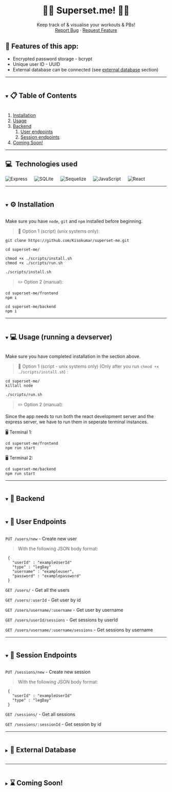 <p align="center">

  <h1 align="center">🏋️‍♀️ Superset.me! 🏋️‍♂️</h1>

  <p align="center">
    Keep track of & visualise your workouts & PBs!
    <br />
    <!-- <a href="placeholder" target="_blank">Visit Us</a> -->
    <!-- . -->
    <a href="https://github.com/kisokumar/superset-me/issues">Report Bug</a>
    ·
    <a href="https://github.com/kisokumar/superset-me/issues">Request Feature</a>
  </p>
</p>

## 💫 Features of this app:

- Encrypted password storage - bcrypt
- Unique user ID - UUID
- External database can be connected (see [external database](#database) section)

---

<!-- TABLE OF CONTENTS -->
<details open="open">
  <summary><h2 style="display: inline-block"> 📋 Table of Contents</h2></summary>
  <ol>
    <li> <a href="#installation">Installation</a> </li>
    <li> <a href="#usage">Usage</a> </li>
    <li>
      <a href="#backend">Backend</a>
      <ol>
          <li> <a href="#userendpoints">User endpoints</a> </li>
          <li> <a href="#sessionendpoints">Session endpoints</a> </li>
    </li>
      </ol>
    </li>
    <li> <a href="#comingsoon">Coming Soon!</a> </li>

  </ol>
</details>

---

## 💻&nbsp; Technologies used

![Express](https://img.shields.io/badge/Express.js-000000?style=for-the-badge&logo=express&logoColor=white) &emsp;
![SQLite](https://img.shields.io/badge/SQLite-07405E?style=for-the-badge&logo=sqlite&logoColor=white) &emsp;
![Sequelize](https://img.shields.io/badge/Sequelize-52B0E7?style=for-the-badge&logo=Sequelize&logoColor=white) &emsp;
![JavaScript](https://img.shields.io/badge/JavaScript-323330?style=for-the-badge&logo=javascript&logoColor=F7DF1E) &emsp;
![React](https://img.shields.io/badge/React-20232A?style=for-the-badge&logo=react&logoColor=61DAFB)

<!-- ![HTML](https://img.shields.io/badge/HTML5-E34F26?style=for-the-badge&logo=html5&logoColor=white) -->

<!-- ![CSS](https://img.shields.io/badge/CSS3-1572B6?style=for-the-badge&logo=css3&logoColor=white) -->

<!-- USAGE EXAMPLES -->

---

<details open="open">
  <summary id="installation"> <h2 style="display: inline-block"> ⚙️ Installation </h2></summary>

Make sure you have `node`, `git` and `npm` installed before beginning.

> 📜 Option 1 (script) (unix systems only):

```
git clone https://github.com/Kisokumar/superset-me.git

cd superset-me/

chmod +x ./scripts/install.sh
chmod +x ./scripts/run.sh

./scripts/install.sh
```

> ✏️ Option 2 (manual):

```
cd superset-me/frontend
npm i

cd superset-me/backend
npm i
```

</details>

---

<details open="open">
  <summary id="usage" ><h2 style="display: inline-block"> 💻 Usage (running a  devserver)
</h2></summary>

Make sure you have completed installation in the section above.

> 📜 Option 1 (script - unix systems only) (Only after you run `chmod +x ./scripts/install.sh`) :

```
cd superset-me/
killall node

./scripts/run.sh
```

> ✏️ Option 2 (manual):

Since the app needs to run both the react development server and the express server, we have to run them in seperate terminal instances.

🖥️ Terminal 1:

```
cd superset-me/frontend
npm run start
```

🖥️ Terminal 2:

```
cd superset-me/backend
npm run start
```

</details>

---

<details open="open">
  <summary id="backend" ><h2 style="display: inline-block"> 🔧  Backend</h2></summary>

<details open="open">
  <summary id="userendpoints" ><h2 style="display: inline-block"> 👤 User Endpoints</h2></summary>

`PUT /users/new` - Create new user

> With the following JSON body format:

```
 {
   "userId" : "exampleUserId"
   "type" : "legDay"
   "username" : "exampleuser",
   "password" : "examplepassword"
 }
```

`GET /users/` - Get all the users

`GET /users/:userId` - Get user by id

`GET /users/username/:username` - Get user by username

`GET /users/userId/sessions` - Get sessions by userId

`GET /users/username/:username/sessions` - Get sessions by username

</details>

---

<details open="open">
  <summary id="sessionendpoints" ><h2 style="display: inline-block"> 💪 Session Endpoints</h2></summary>

`PUT /sessions/new` - Create new session

> With the following JSON body format:

```
 {
   "userId" : "exampleUserId"
   "type" : "legDay"
 }
```

`GET /sessions/` - Get all sessions

`GET /sessions/:sessionId` - Get session by id

</details>

---

<details>
  <summary><h2 id="database" open="open" style="display: inline-block"> 💾 External Database</h2></summary>

1. edit line 4 of the file `"./src/db/db.js"` to match the following:

   `location = "external"`

2. edit the file `"./src/db/config.json"` according to whichever database provicer you have chosen

</details>

</details>

---

<details>
  <summary><h2 id="comingsoon" style="display: inline-block"> ⌛ Coming Soon! </h2></summary>

- [x] Get user by username

- [x] Delete user by username/uuid

- [ ] Use session tokens/ auth

- [ ] Change username (while retaining original uuid)

- [ ] Followers functionality (visit friend profiles if both (visitor and visitee) users have accepted)

- [ ] View line graph of your PBs and sessions

</details>
